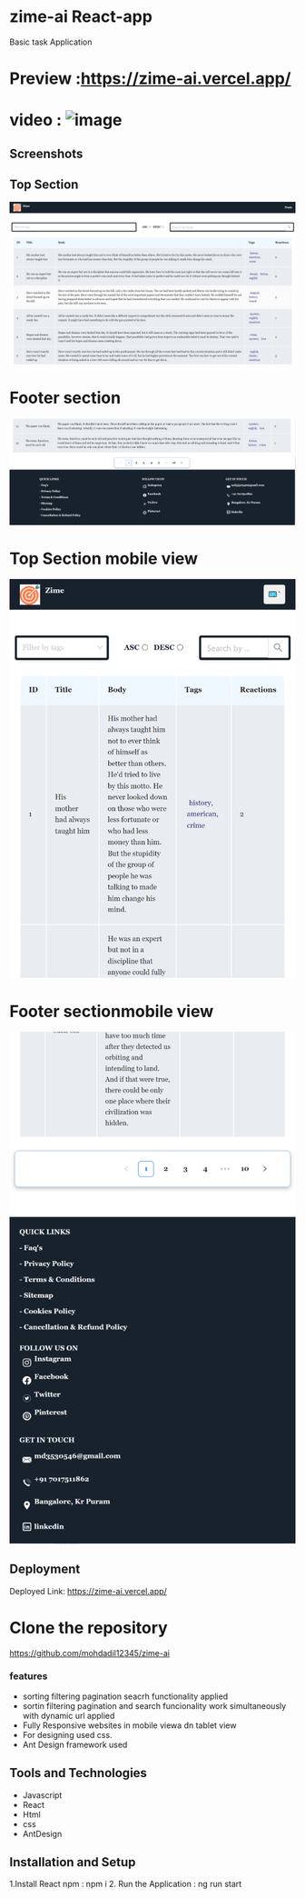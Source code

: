 # zime-ai React-app
Basic task Application

# Preview :https://zime-ai.vercel.app/

# video : ![image](https://github.com/mohdadil12345/zime-ai/assets/119355639/1c2d7810-481e-4e7b-81a4-628963ea2a34)


## Screenshots
## Top Section
![Screenshot 1](./react-task/src/assets/section1.png)
# Footer section
![Screenshot 1](./react-task/src/assets/footer.png)
# Top Section mobile view
![Screenshot 1](./react-task/src/assets/mbilesection1.png)
#  Footer sectionmobile view
![Screenshot 1](./react-task/src/assets/footermbile.png)


## Deployment

Deployed Link: https://zime-ai.vercel.app/

# Clone the repository

https://github.com/mohdadil12345/zime-ai



### features

- sorting filtering pagination seacrh functionality applied
- sortin filtering pagination and search funcionality work simultaneously with dynamic url applied
- Fully Responsive websites in mobile viewa dn tablet view
- For designing used css.
- Ant Design framework used


## Tools and Technologies
- Javascript
- React
- Html
- css
- AntDesign

## Installation and Setup

1.Install React npm : npm i
2. Run the Application : ng run start


